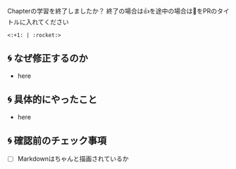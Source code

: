 Chapterの学習を終了しましたか？
終了の場合は:+1:を途中の場合は:rocket:をPRのタイトルに入れてください

```
<:+1: | :rocket:>
```

## :cyclone: なぜ修正するのか

- here

## :cyclone: 具体的にやったこと

- here

## :cyclone: 確認前のチェック事項

- [ ] Markdownはちゃんと描画されているか
